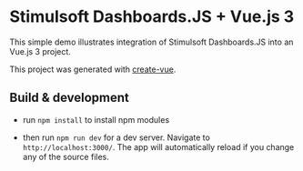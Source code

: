 # Stimulsoft Dashboards.JS + Vue.js 3

This simple demo illustrates integration of Stimulsoft Dashboards.JS into an Vue.js 3 project.

This project was generated with [create-vue](https://github.com/vuejs/create-vue).

## Build & development

* run ``` npm install ``` to install npm modules

* then run ``` npm run dev ``` for a dev server. Navigate to ``` http://localhost:3000/ ```. The app will automatically reload if you change any of the source files.
